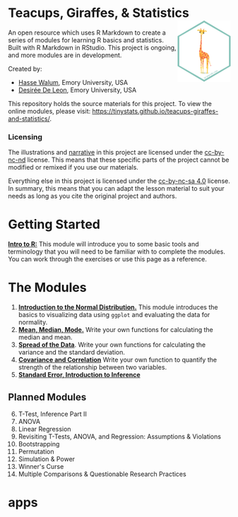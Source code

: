 # Teacups, Giraffes, & Statistics <img src='assets/hex_tinystats.png' align="right" height="138.5" />

An open resource which uses R Markdown to create a series of modules for learning R basics and statistics. Built with R Markdown in RStudio. This project is ongoing, and more modules are in development.

Created by:

* [Hasse Walum](https://github.com/haswal), Emory University, USA
* [Desirée De Leon](https://github.com/dcossyleon), Emory University, USA

This repository holds the source materials for this project. To view the online modules, please visit: https://tinystats.github.io/teacups-giraffes-and-statistics/. 

### Licensing

The illustrations and [narrative](https://tinystats.github.io/teacups-giraffes-and-statistics/00_narrative.html) in this project are licensed under the [cc-by-nc-nd](https://creativecommons.org/licenses/by-nc-nd/2.0/) license. This means that these specific parts of the project cannot be modified or remixed if you use our materials.

Everything else in this project is licensed under the [cc-by-nc-sa 4.0](https://creativecommons.org/licenses/by-nc-sa/4.0/) license. In summary, this means that you can adapt the lesson material to suit your needs as long as you cite the original project and authors. 

# Getting Started


[**Intro to R:**](https://tinystats.github.io/teacups-giraffes-and-statistics/01_introToR.html) This module will introduce you to some basic tools and terminology that you will need to be familiar with to complete the modules. You can work through the exercises or use this page as a reference.

# The Modules


1. [**Introduction to the Normal Distribution.**](02_bellCurve.html) This module introduces the basics to visualizing data using `ggplot` and evaluating the data for normality.
2. [**Mean, Median, Mode.**](03_mean.html) Write your own functions for calculating the median and mean.
3. [**Spread of the Data**](04_variance.html). Write your own functions for calculating the variance and the standard deviation.
4. [**Covariance and Correlation**](05_correlation.html) Write your own function to quantify the strength of the relationship between two variables.
5. [**Standard Error, Introduction to Inference**](06_standardError.html)



## Planned Modules

6. T-Test, Inference Part II
7. ANOVA
8. Linear Regression
9. Revisiting T-Tests, ANOVA, and Regression: Assumptions & Violations
10. Bootstrapping
11. Permutation
12. Simulation & Power
13. Winner's Curse
14. Multiple Comparisons & Questionable Research Practices
# apps
